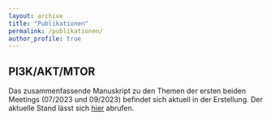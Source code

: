 ```yaml
---
layout: archive
title: "Publikationen"
permalink: /publikationen/
author_profile: true
---
```


## PI3K/AKT/MTOR
Das zusammenfassende Manuskript zu den Themen der ersten beiden Meetings (07/2023 und 09/2023) befindet sich aktuell in der Erstellung. Der aktuelle Stand lässt sich [hier](https://github.com/TEAM-Deutschland/Manuscript_PI3K-AKT-mTOR) abrufen.
